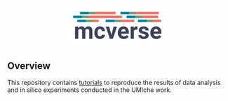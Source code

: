 <h1 align="center">
    <img src="https://github.com/2003100127/mcverse/blob/main/docs/img/mcverse-logo.png?raw=true" width="228" height="88">
    <br>
</h1>

## Overview

This repository contains [tutorials](https://2003100127.github.io/mcverse/umiche) to reproduce the results of data analysis and in silico experiments conducted in the UMIche work.